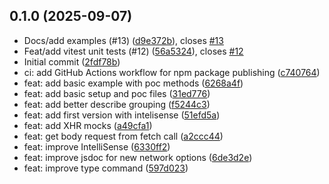 ## 0.1.0 (2025-09-07)

* Docs/add examples (#13) ([d9e372b](https://github.com/BRIKEV/twd/commit/d9e372b)), closes [#13](https://github.com/BRIKEV/twd/issues/13)
* Feat/add vitest unit tests (#12) ([56a5324](https://github.com/BRIKEV/twd/commit/56a5324)), closes [#12](https://github.com/BRIKEV/twd/issues/12)
* Initial commit ([2fdf78b](https://github.com/BRIKEV/twd/commit/2fdf78b))
* ci: add GitHub Actions workflow for npm package publishing ([c740764](https://github.com/BRIKEV/twd/commit/c740764))
* feat: add basic example with poc methods ([6268a4f](https://github.com/BRIKEV/twd/commit/6268a4f))
* feat: add basic setup and poc files ([31ed776](https://github.com/BRIKEV/twd/commit/31ed776))
* feat: add better describe grouping ([f5244c3](https://github.com/BRIKEV/twd/commit/f5244c3))
* feat: add first version with intelisense ([51efd5a](https://github.com/BRIKEV/twd/commit/51efd5a))
* feat: add XHR mocks ([a49cfa1](https://github.com/BRIKEV/twd/commit/a49cfa1))
* feat: get body request from fetch call ([a2ccc44](https://github.com/BRIKEV/twd/commit/a2ccc44))
* feat: improve IntelliSense ([6330ff2](https://github.com/BRIKEV/twd/commit/6330ff2))
* feat: improve jsdoc for new network options ([6de3d2e](https://github.com/BRIKEV/twd/commit/6de3d2e))
* feat: improve type command ([597d023](https://github.com/BRIKEV/twd/commit/597d023))
